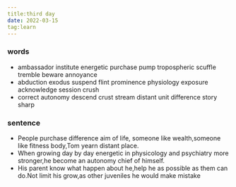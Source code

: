 ```yaml
---
title:third day
date: 2022-03-15
tag:learn
---
```

### words
 - ambassador  institute  energetic  purchase  pump  tropospheric  scuffle  tremble  beware  annoyance
 - abduction  exodus  suspend  flint  prominence  physiology  exposure  acknowledge  session  crush
 - correct  autonomy  descend  crust   stream  distant  unit  difference story  sharp 
### sentence
 - People purchase difference aim of life, someone like wealth,someone like fitness body,Tom yearn distant place.
 - When growing day by day energetic in physicology and psychiatry more stronger,he become an autonomy chief of himself.
 - His parent know what happen about he,help he as possible as them can do.Not limit his grow,as other juveniles he would make mistake